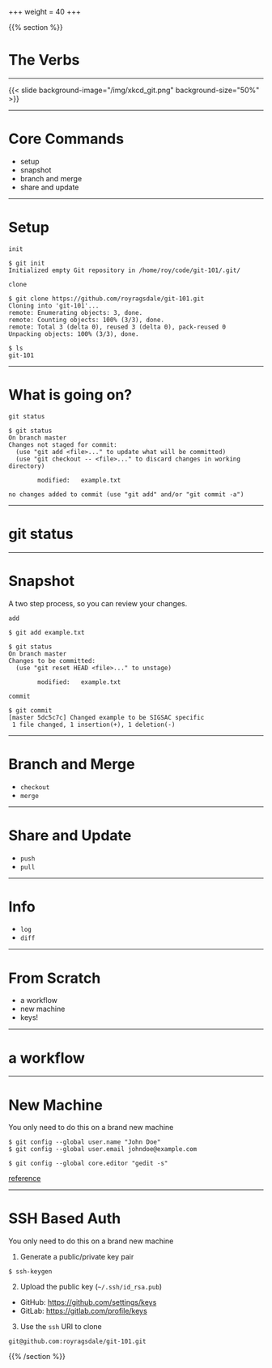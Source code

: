 +++
weight = 40
+++

{{% section %}}

# The Verbs

---

{{< slide background-image="/img/xkcd_git.png"  background-size="50%" >}}

---
# Core Commands
- setup
- snapshot
- branch and merge
- share and update

---

# Setup

`init`

```
$ git init
Initialized empty Git repository in /home/roy/code/git-101/.git/
```

`clone`

```
$ git clone https://github.com/royragsdale/git-101.git
Cloning into 'git-101'...
remote: Enumerating objects: 3, done.
remote: Counting objects: 100% (3/3), done.
remote: Total 3 (delta 0), reused 3 (delta 0), pack-reused 0
Unpacking objects: 100% (3/3), done.

$ ls
git-101
```

---

# What is going on?

`git status`

```
$ git status
On branch master
Changes not staged for commit:
  (use "git add <file>..." to update what will be committed)
  (use "git checkout -- <file>..." to discard changes in working directory)

        modified:   example.txt

no changes added to commit (use "git add" and/or "git commit -a")
```

---

# git status

---

# Snapshot

A two step process, so you can review your changes.

`add`

```
$ git add example.txt

$ git status
On branch master
Changes to be committed:
  (use "git reset HEAD <file>..." to unstage)

        modified:   example.txt
```

`commit`

```
$ git commit
[master 5dc5c7c] Changed example to be SIGSAC specific
 1 file changed, 1 insertion(+), 1 deletion(-)

```

---

# Branch and Merge

- `checkout`
- `merge`

---
# Share and Update

- `push`
- `pull`

---

# Info

- `log`
- `diff`

---
# From Scratch
- a workflow
- new machine
- keys!

---
# a workflow

---
# New Machine

You only need to do this on a brand new machine

```
$ git config --global user.name "John Doe"
$ git config --global user.email johndoe@example.com

$ git config --global core.editor "gedit -s"
```

[reference](https://git-scm.com/book/en/v2/Getting-Started-First-Time-Git-Setup)

---
# SSH Based Auth 

You only need to do this on a brand new machine

1. Generate a public/private key pair

```
$ ssh-keygen
```

2. Upload the public key (`~/.ssh/id_rsa.pub`)
  - GitHub: https://github.com/settings/keys
  - GitLab: https://gitlab.com/profile/keys

3. Use the `ssh` URI to clone

```
git@github.com:royragsdale/git-101.git
```

{{% /section %}}
